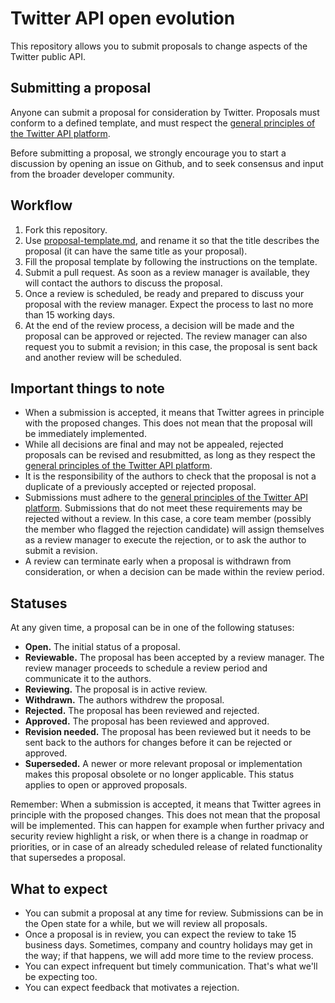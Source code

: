 # Twitter API open evolution

This repository allows you to submit proposals to change aspects of the Twitter public API.

## Submitting a proposal

Anyone can submit a proposal for consideration by Twitter. Proposals must conform to a defined template, and must respect the [general principles of the Twitter API platform](principles.md).

Before submitting a proposal, we strongly encourage you to start a discussion by opening an issue on Github, and to seek consensus and input from the broader developer community.

## Workflow

1.  Fork this repository.
2.  Use [proposal-template.md](proposal-template.md), and rename it so that the title describes the proposal (it can have the same title as your proposal).
3.  Fill the proposal template by following the instructions on the template.
4.  Submit a pull request. As soon as a review manager is available, they will contact the authors to discuss the proposal.
5.  Once a review is scheduled, be ready and prepared to discuss your proposal with the review manager. Expect the process to last no more than 15 working days.
6.  At the end of the review process, a decision will be made and the proposal can be approved or rejected. The review manager can also request you to submit a revision; in this case, the proposal is sent back and another review will be scheduled.

## Important things to note

-   When a submission is accepted, it means that Twitter agrees in principle with the proposed changes. This does not mean that the proposal will be immediately implemented.
-   While all decisions are final and may not be appealed, rejected proposals can be revised and resubmitted, as long as they respect the [general principles of the Twitter API platform](principles.md).
-   It is the responsibility of the authors to check that the proposal is not a duplicate of a previously accepted or rejected proposal.
-   Submissions must adhere to the [general principles of the Twitter API platform](principles.md). Submissions that do not meet these requirements may be rejected without a review. In this case, a core team member (possibly the member who flagged the rejection candidate) will assign themselves as a review manager to execute the rejection, or to ask the author to submit a revision.
-   A review can terminate early when a proposal is withdrawn from consideration, or when a decision can be made within the review period.

## Statuses

At any given time, a proposal can be in one of the following statuses:

-   **Open.** The initial status of a proposal.
-   **Reviewable.** The proposal has been accepted by a review manager. The review manager proceeds to schedule a review period and communicate it to the authors.
-   **Reviewing.** The proposal is in active review.
-   **Withdrawn.** The authors withdrew the proposal.
-   **Rejected.** The proposal has been reviewed and rejected.
-   **Approved.** The proposal has been reviewed and approved.
-   **Revision needed.** The proposal has been reviewed but it needs to be sent back to the authors for changes before it can be rejected or approved.
-   **Superseded.** A newer or more relevant proposal or implementation makes this proposal obsolete or no longer applicable. This status applies to open or approved proposals.

Remember: When a submission is accepted, it means that Twitter agrees in principle with the proposed changes. This does not mean that the proposal will be implemented. This can happen for example when further privacy and security review highlight a risk, or when there is a change in roadmap or priorities, or in case of an already scheduled release of related functionality that supersedes a proposal.

## What to expect

- You can submit a proposal at any time for review. Submissions can be in the Open state for a while, but we will review all proposals.
- Once a proposal is in review, you can expect the review to take 15 business days. Sometimes, company and country holidays may get in the way; if that happens, we will add more time to the review process.
- You can expect infrequent but timely communication. That's what we'll be expecting too.
- You can expect feedback that motivates a rejection.
